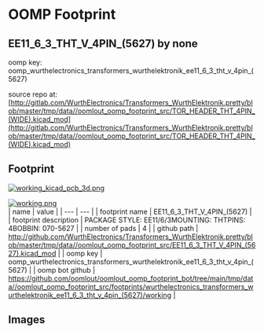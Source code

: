 # OOMP Footprint  
## EE11_6_3_THT_V_4PIN_(5627)  by none  
  
oomp key: oomp_wurthelectronics_transformers_wurthelektronik_ee11_6_3_tht_v_4pin_(5627)  
  
source repo at: [http://gitlab.com/WurthElectronics/Transformers_WurthElektronik.pretty/blob/master/tmp/data//oomlout_oomp_footprint_src/TOR_HEADER_THT_4PIN_(WIDE).kicad_mod](http://gitlab.com/WurthElectronics/Transformers_WurthElektronik.pretty/blob/master/tmp/data//oomlout_oomp_footprint_src/TOR_HEADER_THT_4PIN_(WIDE).kicad_mod)  
## Footprint  
  
[![working_kicad_pcb_3d.png](working_kicad_pcb_3d_600.png)](working_kicad_pcb_3d.png)  
  
[![working.png](working_600.png)](working.png)  
| name | value | 
| --- | --- | 
| footprint name | EE11_6_3_THT_V_4PIN_(5627) | 
| footprint description | PACKAGE STYLE: EE11/6/3MOUNTING: THTPINS: 4BOBBIN: 070-5627 | 
| number of pads | 4 | 
| github path | http://github.com/WurthElectronics/Transformers_WurthElektronik.pretty/blob/master/tmp/data//oomlout_oomp_footprint_src/EE11_6_3_THT_V_4PIN_(5627).kicad_mod | 
| oomp key | oomp_wurthelectronics_transformers_wurthelektronik_ee11_6_3_tht_v_4pin_(5627) | 
| oomp bot github | https://github.com/oomlout/oomlout_oomp_footprint_bot/tree/main/tmp/data//oomlout_oomp_footprint_src/footprints/wurthelectronics_transformers_wurthelektronik_ee11_6_3_tht_v_4pin_(5627)/working | 
## Images  
